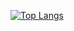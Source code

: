 [![Top Langs](https://github-readme-stats.vercel.app/api/top-langs/?username=023-dev)](https://github.com/anuraghazra/github-readme-stats)
